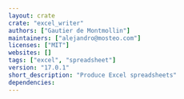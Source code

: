 ```yaml
---
layout: crate
crate: "excel_writer"
authors: ["Gautier de Montmollin"]
maintainers: ["alejandro@mosteo.com"]
licenses: ["MIT"]
websites: []
tags: ["excel", "spreadsheet"]
version: "17.0.1"
short_description: "Produce Excel spreadsheets"
dependencies: 
---
```



